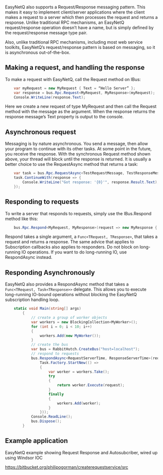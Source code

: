 EasyNetQ also supports a Request/Response messaging pattern. This makes it easy to implement client/server applications where the client makes a request to a server which then processes the request and returns a response. Unlike traditional RPC mechanisms, an EasyNetQ request/response operation doesn’t have a name, but is simply defined by the request/response message type pair.

Also, unlike traditional RPC mechanisms, including most web service toolkits, EasyNetQ’s request/response pattern is based on messaging, so it is asynchronous out-of-the-box.

## Making a request, and handling the response

To make a request with EasyNetQ, call the Request method on IBus:
```c#
    var myRequest = new MyRequest { Text = “Hello Server” };
    var response = bus.Rpc.Request<MyRequest, MyResponse>(myRequest);
    Console.WriteLine(response.Text);
```
Here we create a new request of type MyRequest and then call the Request method with the message as the argument. When the response returns the response message’s Text property is output to the console.

## Asynchronous request

Messaging is by nature asynchronous. You send a message, then allow your program to continue with its other tasks. At some point in the future, you receive the response. With the synchronous Request method shown above, your thread will block until the response is returned. It is usually a better choice to use the RequestAsync method that returns a task:
```c#
    var task = bus.Rpc.RequestAsync<TestRequestMessage, TestResponseMessage>(request)
    task.ContinueWith(response => {
        Console.WriteLine("Got response: '{0}'", response.Result.Text);
    });
```
## Responding to requests

To write a server that responds to requests, simply use the IBus.Respond method like this:
```c#
    bus.Rpc.Respond<MyRequest, MyResponse>(request => new MyResponse { Text = “Responding to “ + request.Text});
```
Respond takes a single argument, a `Func<TRequest, TResponse>`, that takes a request and returns a response. The same advice that applies to Subscription callbacks also applies to responders. Do not block on long-running IO operations. If you want to do long-running IO, use RespondAsync instead.

## Responding Asynchronously

EasyNetQ also provides a RespondAsync method that takes a `Func<TRequest, Task<TResponse>>` delegate. This allows you to execute long-running IO-bound operations without blocking the EasyNetQ subscription handling loop.
```c#
    static void Main(string[] args)
        {
            // create a group of worker objects
            var workers = new BlockingCollection<MyWorker>();
            for (int i = 0; i < 10; i++)
            {
                workers.Add(new MyWorker());
            }
            // create the bus
            var bus = RabbitHutch.CreateBus("host=localhost");
            // respond to requests
            bus.RespondAsync<RequestServerTime, ResponseServerTime>(request =>
                Task.Factory.StartNew(() =>
                {
                    var worker = workers.Take();
                    try
                    {
                        return worker.Execute(request);
                    }
                    finally
                    {
                        workers.Add(worker);
                    }
                }));
            Console.ReadLine();
            bus.Dispose();
        }
```
## Example application
EasyNetQ example showing Request Response and Autosubcriber, wired up using Windsor IOC

https://bitbucket.org/philipogorman/createrequestservice/src